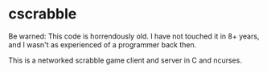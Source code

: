 cscrabble
=========

Be warned: This code is horrendously old. I have not touched it in 8+ years, 
and I wasn't as experienced of a programmer back then.

This is a networked scrabble game client and server in C and ncurses.
